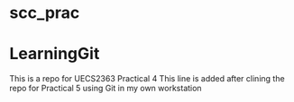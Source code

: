 # scc_prac
# LearningGit
This is a repo for UECS2363 Practical 4
This line is added after clining the repo for Practical 5
using Git in my own workstation
